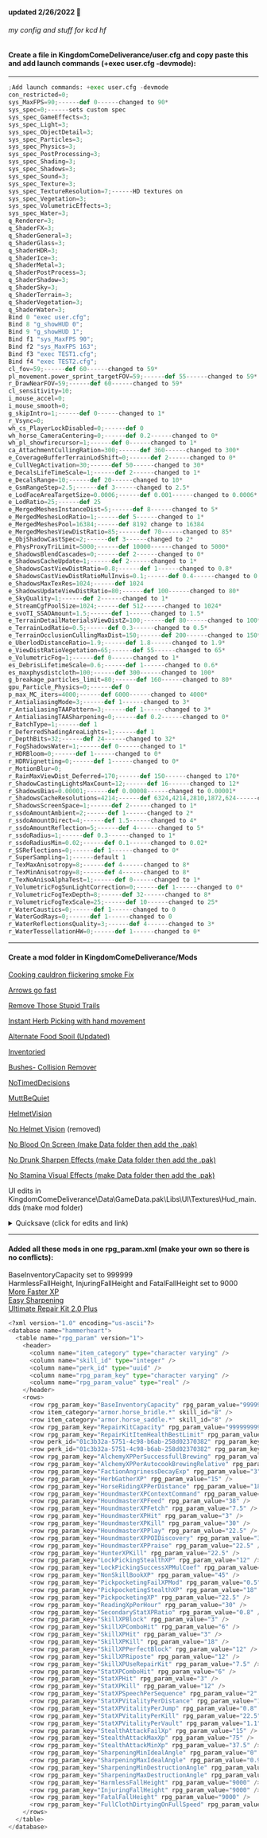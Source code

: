 
#### updated 2/26/2022 :ramen:

###### my config and stuff for kcd hf

#### Create a file in KingdomComeDeliverance/user.cfg and copy paste this and add launch commands (+exec user.cfg -devmode):

---

```python
;Add launch commands: +exec user.cfg -devmode
con_restricted=0;
sys_MaxFPS=90;------def 0------changed to 90*
sys_spec=0;------sets custom spec
sys_spec_GameEffects=3;
sys_spec_Light=3;
sys_spec_ObjectDetail=3;
sys_spec_Particles=3;
sys_spec_Physics=3;
sys_spec_PostProcessing=3;
sys_spec_Shading=3;
sys_spec_Shadows=3;
sys_spec_Sound=3;
sys_spec_Texture=3;
sys_spec_TextureResolution=7;------HD textures on
sys_spec_Vegetation=3;
sys_spec_VolumetricEffects=3;
sys_spec_Water=3;
q_Renderer=3;
q_ShaderFX=3;
q_ShaderGeneral=3;
q_ShaderGlass=3;
q_ShaderHDR=3;
q_ShaderIce=3;
q_ShaderMetal=3;
q_ShaderPostProcess=3;
q_ShaderShadow=3;
q_ShaderSky=3;
q_ShaderTerrain=3;
q_ShaderVegetation=3;
q_ShaderWater=3;
Bind 0 "exec user.cfg";
Bind 8 "g_showHUD 0";
Bind 9 "g_showHUD 1";
Bind f1 "sys_MaxFPS 90";
Bind f2 "sys_MaxFPS 163";
Bind f3 "exec TEST1.cfg";
Bind f4 "exec TEST2.cfg";
cl_fov=59;------def 60------changed to 59*
pl_movement.power_sprint_targetFOV=59;------def 55------changed to 59*
r_DrawNearFOV=59;------def 60------changed to 59*
cl_sensitivity=10;
i_mouse_accel=0;
i_mouse_smooth=0;
g_skipIntro=1;------def 0------changed to 1*
r_Vsync=0;
wh_cs_PlayerLockDisabled=0;------def 0
wh_horse_CameraCentering=0;------def 0.2------changed to 0*
wh_pl_showfirecursor=1;------def 0------changed to 1*
ca_AttachmentCullingRation=300;------def 360------changed to 300*
e_CoverageBufferTerrainLodShift=0;------def 2------changed to 0*
e_CullVegActivation=30;------def 50------changed to 30*
e_DecalsLifeTimeScale=1;------def 2------changed to 1*
e_DecalsRange=10;------def 20------changed to 10*
e_GsmRangeStep=2.5;------def 3------changed to 2.5*
e_LodFaceAreaTargetSize=0.0006;------def 0.001------changed to 0.0006*
e_LodRatio=25;------def 25
e_MergedMeshesInstanceDist=5;------def 8------changed to 5*
e_MergedMeshesLodRatio=1;------def 5------changed to 1*
e_MergedMeshesPool=16384;------def 8192 change to 16384
e_MergedMeshesViewDistRatio=85;------def 70------changed to 85*
e_ObjShadowCastSpec=2;------def 3------changed to 2*
e_PhysProxyTriLimit=5000;------def 10000------changed to 5000*
e_ShadowsBlendCascades=0;------def 2------changed to 0*
e_ShadowsCacheUpdate=1;------def 2------changed to 1*
e_ShadowsCastViewDistRatio=0.8;------def 1------changed to 0.8*
e_ShadowsCastViewDistRatioMulInvis=0.1;------def 0.4------changed to 0.1*
e_ShadowsMaxTexRes=1024;------def 1024
e_ShadowsUpdateViewDistRatio=80;------def 100------changed to 80*
e_SkyQuality=1;------def 2------changed to 1*
e_StreamCgfPoolSize=1024;------def 512------changed to 1024*
e_svoTI_SSAOAmount=1.5;------def 1------changed to 1.5*
e_TerrainDetailMaterialsViewDistZ=100;------def 80------changed to 100*
e_TerrainLodRatio=0.5;------def 0.3------changed to 0.5*
e_TerrainOcclusionCullingMaxDist=150;------def 200------changed to 150*
e_UberlodDistanceRatio=1.9;------def 1.8------changed to 1.9*
e_ViewDistRatioVegetation=65;------def 55------changed to 65*
e_VolumetricFog=1;------def 0------changed to 1*
es_DebrisLifetimeScale=0.6;------def 1------changed to 0.6*
es_maxphysdistcloth=100;------def 300------changed to 100*
g_breakage_particles_limit=80;------def 160------changed to 80*
gpu_Particle_Physics=0;------def 0
p_max_MC_iters=4000;------def 6000------changed to 4000*
r_AntialiasingMode=3;------def 1------changed to 3*
r_AntialiasingTAAPattern=3;------def 1------changed to 3*
r_AntialiasingTAASharpening=0;------def 0.2------changed to 0*
r_BatchType=1;------def 1
r_DeferredShadingAreaLights=1;------def 1
r_DepthBits=32;------def 24------changed to 32*
r_FogShadowsWater=1;------def 0------changed to 1*
r_HDRBloom=0;------def 1------changed to 0*
r_HDRVignetting=0;------def 1------changed to 0*
r_MotionBlur=0;
r_RainMaxViewDist_Deferred=170;------def 150------changed to 170*
r_ShadowCastingLightsMaxCount=12;------def 16------changed to 12*
r_ShadowsBias=0.00001;------def 0.00008------changed to 0.00001*
r_ShadowsCacheResolutions=4214;------def 6324,4214,2810,1872,624------changed to 4214*
r_ShadowsScreenSpace=1;------def 2------changed to 1*
r_ssdoAmountAmbient=2;------def 1------changed to 2*
r_ssdoAmountDirect=4;------def 1.5------changed to 4*
r_ssdoAmountReflection=5;------def 4------changed to 5*
r_ssdoRadius=1;------def 0.3------changed to 1*
r_ssdoRadiusMin=0.02;------def 0.1------changed to 0.02*
r_SSReflections=0;------def 1------changed to 0*
r_SuperSampling=1;------default 1
r_TexMaxAnisotropy=8;------def 4------changed to 8*
r_TexMinAnisotropy=8;------def 4------changed to 8*
r_TexNoAnisoAlphaTest=1;------def 0------changed to 1*
r_VolumetricFogSunLightCorrection=0;------def 1------changed to 0*
r_VolumetricFogTexDepth=8;------def 32------changed to 8*
r_VolumetricFogTexScale=25;------def 10------changed to 25*
r_WaterCaustics=0;------def 1------changed to 0
r_WaterGodRays=0;------def 1------changed to 0
r_WaterReflectionsQuality=3;------def 4------changed to 3*
r_WaterTessellationHW=0;------def 1------changed to 0*
```

---

#### Create a mod folder in KingdomComeDeliverance/Mods

[Cooking cauldron flickering smoke Fix](https://www.nexusmods.com/kingdomcomedeliverance/mods/1177)

[Arrows go fast](https://www.nexusmods.com/kingdomcomedeliverance/mods/1240)

[Remove Those Stupid Trails](https://www.nexusmods.com/kingdomcomedeliverance/mods/7)

[Instant Herb Picking with hand movement](https://www.nexusmods.com/kingdomcomedeliverance/mods/367)

[Alternate Food Spoil (Updated)](https://www.nexusmods.com/kingdomcomedeliverance/mods/1065)

[Inventoried](https://www.nexusmods.com/kingdomcomedeliverance/mods/797)

[Bushes- Collision Remover](https://www.nexusmods.com/kingdomcomedeliverance/mods/591)

[NoTimedDecisions](https://www.nexusmods.com/kingdomcomedeliverance/mods/1343)

[MuttBeQuiet](https://www.nexusmods.com/kingdomcomedeliverance/mods/1322)

[HelmetVision](https://www.nexusmods.com/kingdomcomedeliverance/mods/1337)

[No Helmet Vision](https://www.nexusmods.com/kingdomcomedeliverance/mods/28) (removed)

[No Blood On Screen (make Data folder then add the .pak)](https://www.nexusmods.com/kingdomcomedeliverance/mods/58)

[No Drunk Sharpen Effects (make Data folder then add the .pak)](https://www.nexusmods.com/kingdomcomedeliverance/mods/105)

[No Stamina Visual Effects (make Data folder then add the .pak)](https://www.nexusmods.com/kingdomcomedeliverance/mods/10)

UI edits in KingdomComeDeliverance\Data\GameData.pak\Libs\UI\Textures\Hud_main.dds (make mod folder)

<details><summary>Quicksave (click for edits and link)</summary>
<p>

[Quicksave](https://www.nexusmods.com/kingdomcomedeliverance/mods/1282)

#### replace defaultprofile.xml and edit lines in Quicksave\Data\Data.pak\Libs\Config\defaultprofile.xml

```python
updated to latest KingdomComeDeliverance\Data\patch\ipl_patch_010800.pak\libs\config\defaultprofile.xml
then added:
<action consoleCmd="1" keyboard="f5" name="quicksave" onPress="1" />
under <actionmap name="default" version="22">

also had to add:
<action name="call_horse" onPress="1" onRelease="1"
<action name="horse_dismount" onPress="1" onRelease="1"
the onRelease="1" part after those to fix getting off a horse...
```
</p>
</details>

---

#### Added all these mods in one rpg_param.xml (make your own so there is no conflicts):

BaseInventoryCapacity set to 999999
<br>
HarmlessFallHeight, InjuringFallHeight and FatalFallHeight set to 9000
<br>
[More Faster XP](https://www.nexusmods.com/kingdomcomedeliverance/mods/1129)
<br>
[Easy Sharpening](https://www.nexusmods.com/kingdomcomedeliverance/mods/336)
<br>
[Ultimate Repair Kit 2.0 Plus](https://www.nexusmods.com/kingdomcomedeliverance/mods/1292)

```python
<?xml version="1.0" encoding="us-ascii"?>
<database name="hammerheart">
  <table name="rpg_param" version="1">
    <header>
      <column name="item_category" type="character varying" />
      <column name="skill_id" type="integer" />
      <column name="perk_id" type="uuid" />
      <column name="rpg_param_key" type="character varying" />
      <column name="rpg_param_value" type="real" />
    </header>
    <rows>
      <row rpg_param_key="BaseInventoryCapacity" rpg_param_value="999999" />
      <row item_category="armor.horse_bridle.*" skill_id="8" />
      <row item_category="armor.horse_saddle.*" skill_id="8" />
      <row rpg_param_key="RepairKitCapacity" rpg_param_value="999999999" />
      <row rpg_param_key="RepairKitItemHealthBestLimit" rpg_param_value="0" />
      <row perk_id="01c3b32a-5751-4c98-b6ab-258d02370382" rpg_param_key="RepairKitCapacity" rpg_param_value="999999999" />
      <row perk_id="01c3b32a-5751-4c98-b6ab-258d02370382" rpg_param_key="RepairKitItemHealthBestLimit" rpg_param_value="0" />
      <row rpg_param_key="AlchemyXPPerSuccessfullBrewing" rpg_param_value="60" />
      <row rpg_param_key="AlchemyXPPerAutocookBrewingRelative" rpg_param_value="0.2" />
      <row rpg_param_key="FactionAngrinessDecayExp" rpg_param_value="3" />
      <row rpg_param_key="HerbGatherXP" rpg_param_value="15" />
      <row rpg_param_key="HorseRidingXPPerDistance" rpg_param_value="18.8" />
      <row rpg_param_key="HoundmasterXPContextCommand" rpg_param_value="3" />
      <row rpg_param_key="HoundmasterXPFeed" rpg_param_value="38" />
      <row rpg_param_key="HoundmasterXPFetch" rpg_param_value="7.5" />
      <row rpg_param_key="HoundmasterXPHit" rpg_param_value="3" />
      <row rpg_param_key="HoundmasterXPKill" rpg_param_value="30" />
      <row rpg_param_key="HoundmasterXPPlay" rpg_param_value="22.5" />
      <row rpg_param_key="HoundmasterXPPOIDiscovery" rpg_param_value="30" />
      <row rpg_param_key="HoundmasterXPPraise" rpg_param_value="22.5" />
      <row rpg_param_key="HunterXPKill" rpg_param_value="22.5" />
      <row rpg_param_key="LockPickingStealthXP" rpg_param_value="12" />
      <row rpg_param_key="LockPickingSuccessXPMulCoef" rpg_param_value="27" />
      <row rpg_param_key="NonSkillBookXP" rpg_param_value="45" />
      <row rpg_param_key="PickpocketingFailXPMod" rpg_param_value="0.5" />
      <row rpg_param_key="PickpocketingStealthXP" rpg_param_value="18" />
      <row rpg_param_key="PickpocketingXP" rpg_param_value="22.5" />
      <row rpg_param_key="ReadingXpPerHour" rpg_param_value="30" />
      <row rpg_param_key="SecondaryStatXPRatio" rpg_param_value="0.8" />
      <row rpg_param_key="SkillXPBlock" rpg_param_value="3" />
      <row rpg_param_key="SkillXPComboHit" rpg_param_value="6" />
      <row rpg_param_key="SkillXPHit" rpg_param_value="3" />
      <row rpg_param_key="SkillXPKill" rpg_param_value="18" />
      <row rpg_param_key="SkillXPPerfectBlock" rpg_param_value="12" />
      <row rpg_param_key="SkillXPRiposte" rpg_param_value="12" />
      <row rpg_param_key="SkillXPUseRepairKit" rpg_param_value="7.5" />
      <row rpg_param_key="StatXPComboHit" rpg_param_value="6" />
      <row rpg_param_key="StatXPHit" rpg_param_value="3" />
      <row rpg_param_key="StatXPKill" rpg_param_value="12" />
      <row rpg_param_key="StatXPSpeechPerSequence" rpg_param_value="2" />
      <row rpg_param_key="StatXPVitalityPerDistance" rpg_param_value="12" />
      <row rpg_param_key="StatXPVitalityPerJump" rpg_param_value="0.8" />
      <row rpg_param_key="StatXPVitalityPerKill" rpg_param_value="22.5" />
      <row rpg_param_key="StatXPVitalityPerVault" rpg_param_value="1.1" />
      <row rpg_param_key="StealthAttackFailXp" rpg_param_value="15" />
      <row rpg_param_key="StealthAttackMaxXp" rpg_param_value="75" />
      <row rpg_param_key="StealthAttackMinXp" rpg_param_value="37.5" />
      <row rpg_param_key="SharpeningMinIdealAngle" rpg_param_value="0" />
      <row rpg_param_key="SharpeningMaxIdealAngle" rpg_param_value="0.98" />
      <row rpg_param_key="SharpeningMinDestructionAngle" rpg_param_value="0.99" />
      <row rpg_param_key="SharpeningMaxDestructionAngle" rpg_param_value="1" />
      <row rpg_param_key="HarmlessFallHeight" rpg_param_value="9000" />
      <row rpg_param_key="InjuringFallHeight" rpg_param_value="9000" />
      <row rpg_param_key="FatalFallHeight" rpg_param_value="9000" />
      <row rpg_param_key="FullClothDirtyingOnFullSpeed" rpg_param_value="5000" />
    </rows>
  </table>
</database>
```
